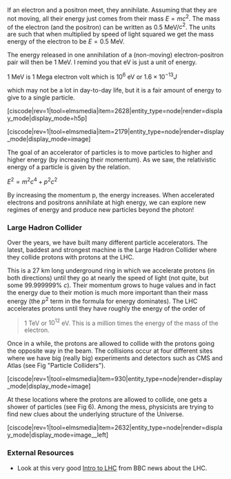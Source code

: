If an electron and a positron meet, they annihilate. Assuming that they are not moving, all their energy just comes from their mass $E=mc^2$. The mass of the electron (and the positron) can be written as 0.5 MeV/$c^2$. The units are such that when multiplied by speed of light squared we get the mass energy of the electron to be $E=0.5$ MeV. 

The energy released in one annihilation of a (non-moving) electron-positron pair will then be 1 MeV. I remind you that eV is just a unit of energy.

1 MeV is 1 Mega electron volt which is $10^6$ eV or $1.6 \times 10^{-13} J$

which may not be a lot in day-to-day life, but it is a fair amount of energy to give to a single particle.

[ciscode|rev=1|tool=elmsmedia|item=2628|entity_type=node|render=display_mode|display_mode=h5p]
  
[ciscode|rev=1|tool=elmsmedia|item=2179|entity_type=node|render=display_mode|display_mode=image]
 
The goal of an accelerator of particles is to move particles to higher and higher energy (by increasing their momentum). As we saw, the relativistic energy of a particle is given by the relation.

$E^2 = m^2c^4 + p^2c^2$

By increasing the momentum p, the energy increases. When accelerated electrons and positrons annihilate at high energy, we can explore new regimes of energy and produce new particles beyond the photon!

### Large Hadron Collider 

Over the years, we have built many different particle accelerators. The latest, baddest and strongest machine is the Large Hadron Collider where they collide protons with protons at the LHC.

This is a 27 km long underground ring in which we accelerate protons (in both directions) until they go at nearly the speed of light (not quite, but some 99.999999% _c_). Their momentum grows to huge values and in fact the energy due to their motion is much more important than their mass energy (the $p^2$ term in the formula for energy dominates). The LHC accelerates protons until they have roughly the energy of the order of

> 1 TeV or $10^{12}$ eV. This is a million times the energy of the mass of the electron.

Once in a while, the protons are allowed to collide with the protons going the opposite way in the beam. The collisions occur at four different sites where we have big (really big) experiments and detectors such as CMS and Atlas (see Fig "Particle Colliders").

[ciscode|rev=1|tool=elmsmedia|item=930|entity_type=node|render=display_mode|display_mode=image]

At these locations where the protons are allowed to collide, one gets a shower of particles (see Fig 6). Among the mess, physicists are trying to find new clues about the underlying structure of the Universe.

[ciscode|rev=1|tool=elmsmedia|item=2632|entity_type=node|render=display_mode|display_mode=image__left]

### External Resources 

- Look at this very good <a href="http://news.bbc.co.uk/2/hi/7543089.stm" target="_blank">Intro to LHC</a> from BBC news about the LHC.